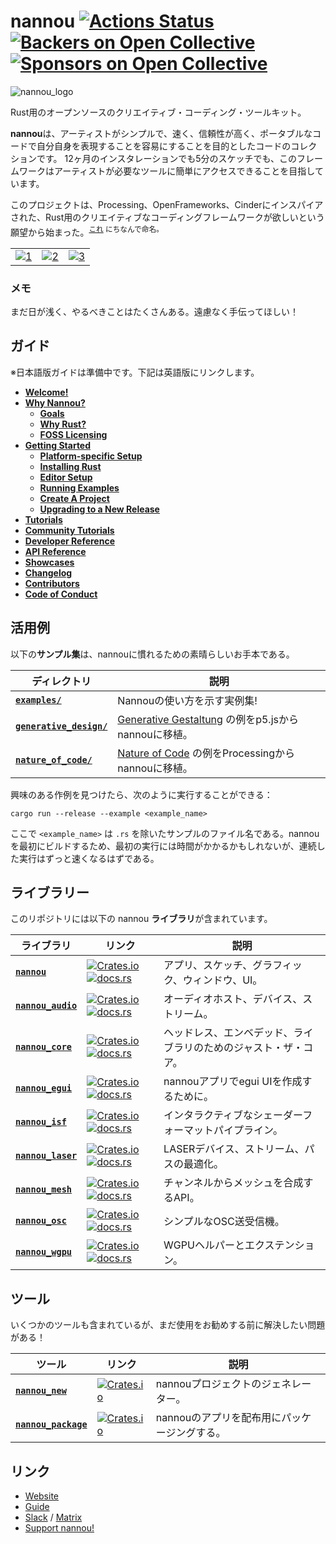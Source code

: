 # nannou [![Actions Status](https://github.com/nannou-org/nannou/workflows/nannou/badge.svg)](https://github.com/nannou-org/nannou/actions) [![Backers on Open Collective](https://opencollective.com/nannou/backers/badge.svg)](https://guide.nannou.cc/contributors.html#backers) [![Sponsors on Open Collective](https://opencollective.com/nannou/sponsors/badge.svg)](https://guide.nannou.cc/contributors.html#sponsors)

![nannou_logo](https://i.imgur.com/1ldLFfj.png)

<!-- An open-source creative-coding toolkit for Rust. -->
Rust用のオープンソースのクリエイティブ・コーディング・ツールキット。

<!-- **nannou** is a collection of code aimed at making it easy for artists to express themselves with simple, fast, reliable, portable code.  Whether working on a 12-month installation or a 5 minute sketch, this framework aims to give artists easy access to the tools they need. -->
**nannou**は、アーティストがシンプルで、速く、信頼性が高く、ポータブルなコードで自分自身を表現することを容易にすることを目的としたコードのコレクションです。  12ヶ月のインスタレーションでも5分のスケッチでも、このフレームワークはアーティストが必要なツールに簡単にアクセスできることを目指しています。

<!-- The project was started out of a desire for a creative coding framework inspired by Processing, OpenFrameworks and Cinder, but for Rust. <sup>Named after [this](https://www.youtube.com/watch?v=A-Pkx37kYf4).</sup> -->
このプロジェクトは、Processing、OpenFrameworks、Cinderにインスパイアされた、Rust用のクリエイティブなコーディングフレームワークが欲しいという願望から始まった。<sup>[これ](https://www.youtube.com/watch?v=A-Pkx37kYf4) にちなんで命名。</sup>

|     |     |     |
| --- |:---:| ---:|
| [![1](https://i.imgur.com/kPn91tW.gif)](https://github.com/nannou-org/nannou/blob/master/examples/draw/draw_polygon.rs) | [![2](https://i.imgur.com/gaiWHZX.gif)](https://github.com/nannou-org/nannou/blob/master/examples/ui/egui/simple_ui.rs) | [![3](https://i.imgur.com/lm4RI4N.gif)](https://github.com/nannou-org/nannou/blob/master/examples/draw/draw_polyline.rs) |

<!-- ### A Quick Note -->
### メモ

<!-- It is still early days and there is a lot of work to be done. Feel free to help out! -->
まだ日が浅く、やるべきことはたくさんある。遠慮なく手伝ってほしい！

<!-- ## The Guide -->
## ガイド
※日本語版ガイドは準備中です。下記は英語版にリンクします。

- [**Welcome!**](https://www.guide.nannou.cc/)
- [**Why Nannou?**](https://www.guide.nannou.cc/why_nannou.html)
  - [**Goals**](https://www.guide.nannou.cc/why_nannou.html#goals)
  - [**Why Rust?**](https://www.guide.nannou.cc/why_nannou.html#why-rust)
  - [**FOSS Licensing**](https://guide.nannou.cc/why_nannou.html#why-the-apachemit-dual-licensing)
- [**Getting Started**](https://www.guide.nannou.cc/getting_started.html)
  - [**Platform-specific Setup**](https://www.guide.nannou.cc/getting_started/platform-specific_setup.html)
  - [**Installing Rust**](https://www.guide.nannou.cc/getting_started/installing_rust.html)
  - [**Editor Setup**](https://www.guide.nannou.cc/getting_started/editor_setup.html)
  - [**Running Examples**](https://www.guide.nannou.cc/getting_started/running_examples.html)
  - [**Create A Project**](https://www.guide.nannou.cc/getting_started/create_a_project.html)
  - [**Upgrading to a New Release**](https://guide.nannou.cc/getting_started/upgrading.html)
- [**Tutorials**](https://www.guide.nannou.cc/tutorials.html)
- [**Community Tutorials**](https://www.guide.nannou.cc/community_tutorials.html)
- [**Developer Reference**](https://www.guide.nannou.cc/developer_reference.html)
- [**API Reference**](https://www.guide.nannou.cc/api_reference.html)
- [**Showcases**](https://www.guide.nannou.cc/showcases.html)
- [**Changelog**](https://www.guide.nannou.cc/changelog.html)
- [**Contributors**](https://www.guide.nannou.cc/contributors.html)
- [**Code of Conduct**](https://guide.nannou.cc/code_of_conduct.html)

<!-- ## Examples -->
## 活用例

<!-- The following collection of **examples** are a great way to get familiar with nannou. -->
以下の**サンプル集**は、nannouに慣れるための素晴らしいお手本である。

| **ディレクトリ** | **説明** |
| --- | --- |
| [**`examples/`**](./examples) | Nannouの使い方を示す実例集! |
| [**`generative_design/`**](./generative_design) | [Generative Gestaltung](http://www.generative-gestaltung.de/) の例をp5.jsからnannouに移植。 |
| [**`nature_of_code/`**](./nature_of_code) | [Nature of Code](https://natureofcode.com/) の例をProcessingからnannouに移植。|

<!-- If you spot an example that interests you, you may run it with the following: -->
興味のある作例を見つけたら、次のように実行することができる：

```
cargo run --release --example <example_name>
```

<!-- where `<example_name>` is the example's file name without the `.rs`. Note that the first run might take a while in order to build nannou first, but consecutive runs should be much quicker. -->
ここで `<example_name>` は `.rs` を除いたサンプルのファイル名である。nannouを最初にビルドするため、最初の実行には時間がかかるかもしれないが、連続した実行はずっと速くなるはずである。

<!-- ## Libraries -->
## ライブラリー

<!-- The following nannou **libraries** are included within this repository. -->
このリポジトリには以下の nannou **ライブラリ**が含まれています。

| **ライブラリ** | **リンク** | **説明** |
| --- | --- | --- |
| [**`nannou`**](./nannou) | [![Crates.io](https://img.shields.io/crates/v/nannou.svg)](https://crates.io/crates/nannou) [![docs.rs](https://docs.rs/nannou/badge.svg)](https://docs.rs/nannou/) | アプリ、スケッチ、グラフィック、ウィンドウ、UI。 |
| [**`nannou_audio`**](./nannou_audio) | [![Crates.io](https://img.shields.io/crates/v/nannou_audio.svg)](https://crates.io/crates/nannou_audio) [![docs.rs](https://docs.rs/nannou_audio/badge.svg)](https://docs.rs/nannou_audio/) | オーディオホスト、デバイス、ストリーム。 |
| [**`nannou_core`**](./nannou_core) | [![Crates.io](https://img.shields.io/crates/v/nannou_core.svg)](https://crates.io/crates/nannou_core) [![docs.rs](https://docs.rs/nannou_core/badge.svg)](https://docs.rs/nannou_core/) | ヘッドレス、エンベデッド、ライブラリのためのジャスト・ザ・コア。 |
| [**`nannou_egui`**](./nannou_egui) | [![Crates.io](https://img.shields.io/crates/v/nannou_egui.svg)](https://crates.io/crates/nannou_egui) [![docs.rs](https://docs.rs/nannou_egui/badge.svg)](https://docs.rs/nannou_egui/) | nannouアプリでegui UIを作成するために。 |
| [**`nannou_isf`**](./nannou_isf) | [![Crates.io](https://img.shields.io/crates/v/nannou_isf.svg)](https://crates.io/crates/nannou_isf) [![docs.rs](https://docs.rs/nannou_isf/badge.svg)](https://docs.rs/nannou_isf/) | インタラクティブなシェーダーフォーマットパイプライン。 |
| [**`nannou_laser`**](./nannou_laser) | [![Crates.io](https://img.shields.io/crates/v/nannou_laser.svg)](https://crates.io/crates/nannou_laser) [![docs.rs](https://docs.rs/nannou_laser/badge.svg)](https://docs.rs/nannou_laser/) | LASERデバイス、ストリーム、パスの最適化。 |
| [**`nannou_mesh`**](./nannou_mesh) | [![Crates.io](https://img.shields.io/crates/v/nannou_mesh.svg)](https://crates.io/crates/nannou_mesh) [![docs.rs](https://docs.rs/nannou_mesh/badge.svg)](https://docs.rs/nannou_mesh/) | チャンネルからメッシュを合成するAPI。 |
| [**`nannou_osc`**](./nannou_osc) | [![Crates.io](https://img.shields.io/crates/v/nannou_osc.svg)](https://crates.io/crates/nannou_osc) [![docs.rs](https://docs.rs/nannou_osc/badge.svg)](https://docs.rs/nannou_osc/) | シンプルなOSC送受信機。|
| [**`nannou_wgpu`**](./nannou_wgpu) | [![Crates.io](https://img.shields.io/crates/v/nannou_wgpu.svg)](https://crates.io/crates/nannou_wgpu) [![docs.rs](https://docs.rs/nannou_wgpu/badge.svg)](https://docs.rs/nannou_wgpu/) | WGPUヘルパーとエクステンション。 |

<!-- ## Tools -->
## ツール

<!-- A couple of tools are also included, though there some issues we would like to　address before we can recommend using them just yet! -->
いくつかのツールも含まれているが、まだ使用をお勧めする前に解決したい問題がある！

| **ツール** | **リンク** | **説明** |
| --- | --- | --- |
| [**`nannou_new`**](./nannou_new) | [![Crates.io](https://img.shields.io/crates/v/nannou_new.svg)](https://crates.io/crates/nannou_new) | nannouプロジェクトのジェネレーター。 |
| [**`nannou_package`**](./nannou_package) | [![Crates.io](https://img.shields.io/crates/v/nannou_package.svg)](https://crates.io/crates/nannou_package) | nannouのアプリを配布用にパッケージングする。 |

<!-- ## Links -->
## リンク

- [Website](https://www.nannou.cc/)
- [Guide](https://www.guide.nannou.cc/)
- [Slack](https://communityinviter.com/apps/nannou/join-nannou-slack) / [Matrix](https://matrix.to/#/+nannou:matrix.org)
- [Support nannou!](https://opencollective.com/nannou)
